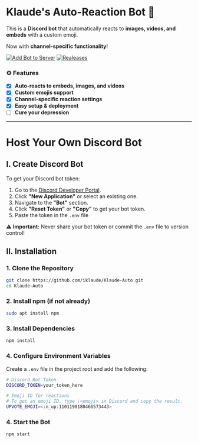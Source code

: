 # Klaude's Auto-Reaction Bot 🦊

This is a **Discord bot** that automatically reacts to **images, videos, and embeds** with a custom emoji.

Now with **channel-specific functionality**!

[![Add Bot to Server](https://img.shields.io/badge/Add%20Bot%20To%20Server-5865F2?style=for-the-badge&logo=discord&logoColor=white)](https://discord.com/oauth2/authorize?client_id=1255213375038816286)
[![Realeases](https://img.shields.io/badge/Releases-000000?style=for-the-badge&logo=github&logoColor=white)](https://github.com/iklaude/Klaude-Auto/releases)


### ⚙️ Features
- [x] **Auto-reacts to embeds, images, and videos**  
- [x] **Custom emojis support**  
- [x] **Channel-specific reaction settings**  
- [x] **Easy setup & deployment**
- [ ] **Cure your depression**  

---
# Host Your Own Discord Bot
## I. Create Discord Bot

To get your Discord bot token:
1. Go to the [Discord Developer Portal](https://discord.com/developers/applications).
2. Click **"New Application"** or select an existing one.
3. Navigate to the **"Bot"** section.
4. Click **"Reset Token"** or **"Copy"** to get your bot token.
5. Paste the token in the `.env` file

⚠️ **Important:** Never share your bot token or commit the `.env` file to version control!

## II. Installation

### 1. Clone the Repository
```bash
git clone https://github.com/iklaude/Klaude-Auto.git
cd Klaude-Auto
```

### 2. Install npm (if not already)
```bash
sudo apt install npm
```

### 3. Install Dependencies
```bash
npm install
```

### 4. Configure Environment Variables
Create a `.env` file in the project root and add the following:
```bash
# Discord Bot Token
DISCORD_TOKEN=your_token_here

# Emoji ID for reactions
# To get an emoji ID, type \<emoji> in Discord and copy the result.
UPVOTE_EMOJI=<:n_up:1101198180466573443>
```

### 4. Start the Bot
```bash
npm start
```

